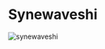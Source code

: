 # Synewaveshi

![synewaveshi](https://user-images.githubusercontent.com/32081352/84980536-32891500-b0e7-11ea-9b97-48fc033509cd.gif)
